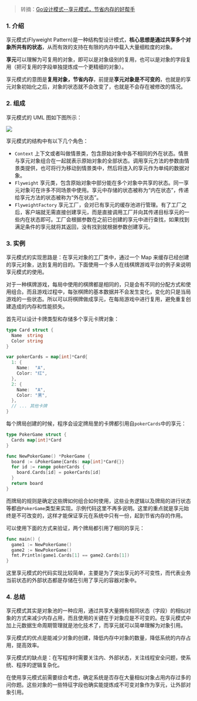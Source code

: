 > 转摘：[Go设计模式--享元模式，节省内存的好帮手](https://mp.weixin.qq.com/s/AZHO7R6IXFG8MguDpUNdbw)

### 1. 介绍

享元模式(Flyweight Pattern)是一种结构型设计模式，**核心思想是通过共享多个对象所共有的状态**，从而有效的支持在有限的内存中载入大量细粒度的对象。

**享元**可以理解为可复用的对象，即可以是对象级别的复用，也可以是对象的字段复用（把可复用的字段单独提炼成一个更精细的对象）。

享元模式的意图是**复用对象，节省内存**，前提是**享元对象是不可变的**，也就是的享元对象初始化之后，对象的状态就不会改变了，也就是不会存在被修改的情况。

### 2. 组成

享元模式的 UML 图如下图所示：

![](https://cnd.qiniu.lin07ux.cn/markdown/1679059636)

享元模式的结构中有以下几个角色：

* `Context` 上下文或者叫做情景类，包含原始对象中各不相同的外在状态。情景与享元对象组合在一起就表示原始对象的全部状态。调用享元方法的参数由情景类提供，也可将行为移动到情景类中，然后将连入的享元作为单纯的数据对象。
* `Flyweight` 享元类，包含原始对象中部分能在多个对象中共享的状态。同一享元对象可在许多不同场景中使用。享元中存储的状态被称为“内在状态”，传递给享元方法的状态被称为“外在状态”。
* `FlyweightFactory` 享元工厂，会对已有享元的缓存池进行管理。有了工厂之后，客户端就无需直接创建享元，而是直接调用工厂并向其传递目标享元的一些内在状态即可。工厂会根据参数在之前已创建的享元中进行查找，如果找到满足条件的享元就将其返回，没有找到就根据参数创建享元。

### 3. 实例

享元模式的实现思路是：在享元对象的工厂类中，通过一个 Map 来缓存已经创建的享元对象，达到复用的目的。下面使用一个多人在线棋牌游戏平台的例子来说明享元模式的使用。

对于一种棋牌游戏，每局中使用的棋牌都是相同的，只是会有不同的分配方式和使用组合。而且游戏过程中，每张棋牌的基本数据并不会发生变化，变化的只是当局游戏的一些状态。所以可以将棋牌做成享元，在每局游戏中进行复用，避免重复创建造成的内存和性能损失。

首先可以设计卡牌类型和存储多个享元卡牌对象：

```go
type Card struct {
  Name  string
  Color string
}

var pokerCards = map[int]*Card{
  1: {
    Name:  "A",
    Color: "红",
  },
  2: {
    Name:  "A",
    Color: "黑",
  },
  // ... 其他卡牌
}
```

每个牌局创建的时候，程序会设定牌局里的卡牌都引用自`pokerCards`中的享元：

```go
type PokerGame struct {
  Cards map[int]*Card
}

func NewPokerGame() *PokerGame {
  board := &PokerGame{Cards: map[int]*Card{}}
  for id := range pokerCards {
    board.Cards[id] = pokerCards[id]
  }
  return board
}
```

而牌局的规则是确定这些牌如何组合如何使用，这些业务逻辑以及牌局的进行状态等都由`PokerGame`类型来实现。示例代码这里不再多说明。这里的重点就是享元始终是不可改变的，这样才能保证享元在系统中只有一份，起到节省内存的作用。

可以使用下面的方式来验证，两个牌局都引用了相同的享元：

```go
func main() {
  game1 := NewPokerGame()
  game2 := NewPokerGame()
  fmt.Println(game1.Cards[1] == game2.Cards[1])
}
```

这里享元模式的代码实现比较简单，主要是为了突出享元的不可变性，而代表业务当前状态的外部状态都是存储在引用了享元的容器对象中。

### 4. 总结

享元模式其实是对象池的一种应用，通过共享大量拥有相同状态（字段）的相似对象的方式来减少内存占用，而且使用的关键在于对象应是不可变的。在享元模式中加上元数据生命周期管理就是池化技术了，而享元就可以简单理解为对象引用。

享元模式的优点是能减少对象的创建，降低内存中对象的数量，降低系统的内存占用，提高效率。

享元模式的缺点是：在写程序时需要关注内、外部状态，关注线程安全问题，使系统、程序的逻辑复杂化。

在使用享元模式前需要综合考虑，确定系统是否存在大量相似对象占用内存过多的问你题。这些对象的一些特征字段也确实能提炼成不可变对象作为享元，让外部对象引用。